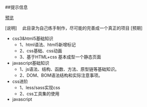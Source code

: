 ##提示信息

[预览](https://qq1066536.github.io/alan_demo/)

[说明]
&emsp;此目录为自己练手制作，尽可能的完善成一个真正的项目
[预期]
* css3&html5基础知识
    * 1、html语法、html5新增标记
    * 2、css基础、css动画
    * 3、基于HTML+css 基本成型一个静态页面
* javascript基础知识
    * 1、js语法、结构、函数、方法、原型链等基础知识。
    * 2、DOM、BOM语法结构和实际注意事项。
* css进阶 
    * 1、less/sass实现css
    * 2、css工具集的使用
* javascript





